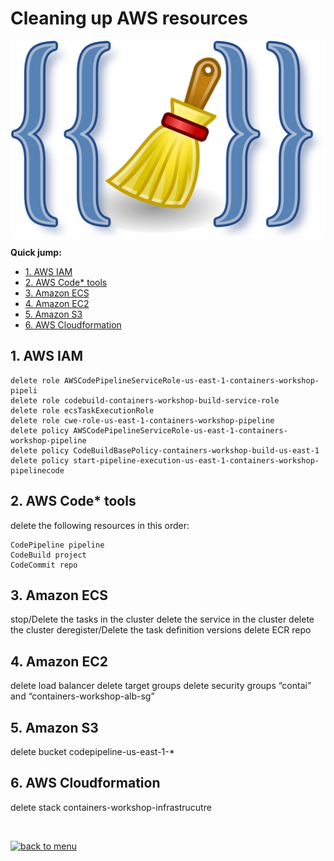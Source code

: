 # Cleaning up AWS resources

![CleanUp](/05-CleanUp/images/clean-up.png)


**Quick jump:**

* [1. AWS IAM](/05-CleanUp#1-aws-iam)
* [2. AWS Code* tools](/05-CleanUp#2-aws-code*-tools)
* [3. Amazon ECS](/05-CleanUp#3-amazon-ecs)
* [4. Amazon EC2](/05-CleanUp#4-amazon-ec2)
* [5. Amazon S3](/05-CleanUp#5-amazon-s3)
* [6. AWS Cloudformation](05-CleanUp#6-aws-cloudformation)

## 1. AWS IAM
```
delete role AWSCodePipelineServiceRole-us-east-1-containers-workshop-pipeli
delete role codebuild-containers-workshop-build-service-role
delete role ecsTaskExecutionRole
delete role cwe-role-us-east-1-containers-workshop-pipeline
delete policy AWSCodePipelineServiceRole-us-east-1-containers-workshop-pipeline
delete policy CodeBuildBasePolicy-containers-workshop-build-us-east-1
delete policy start-pipeline-execution-us-east-1-containers-workshop-pipelinecode 
```

## 2. AWS Code* tools
delete the following resources in this order:
```
CodePipeline pipeline
CodeBuild project
CodeCommit repo
```

## 3. Amazon ECS
stop/Delete the tasks in the cluster
delete the service in the cluster
delete the cluster
deregister/Delete the task definition versions
delete ECR repo

## 4. Amazon EC2
delete load balancer
delete target groups
delete security groups “contai” and “containers-workshop-alb-sg”

## 5. Amazon S3
delete bucket codepipeline-us-east-1-*

## 6. AWS Cloudformation
delete stack containers-workshop-infrastrucutre

<br>

[![back to menu](/images/back_to_menu.png)][back-to-menu]

[back-to-menu]: https://github.com/patrici0/ecs-code-on-aws
